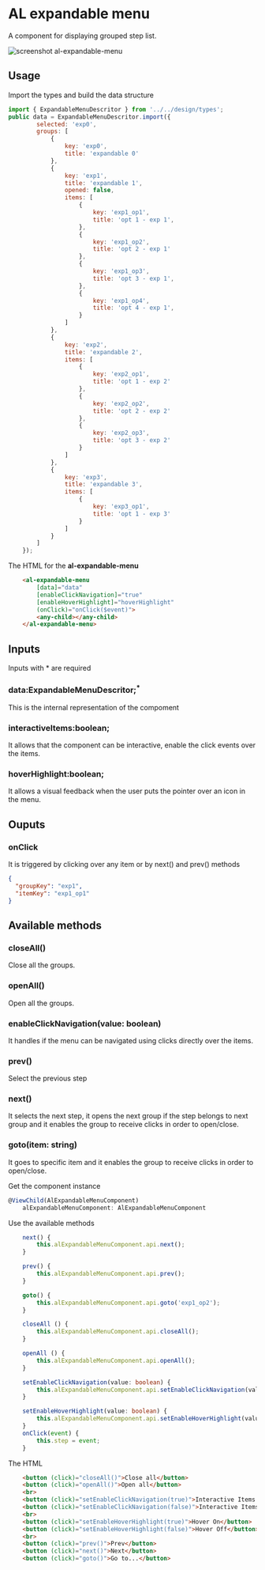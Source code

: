 # AL expandable menu

A component for displaying grouped step list.

![screenshot al-expandable-menu](https://algithub.pd.alertlogic.net/storage/user/492/files/c9a1da0e-9fcc-11e8-8674-35d27f4e8580)


## Usage

Import the types and build the data structure

```javascript
import { ExpandableMenuDescritor } from '../../design/types';
public data = ExpandableMenuDescritor.import({
        selected: 'exp0',
        groups: [
            {
                key: 'exp0',
                title: 'expandable 0'
            },
            {
                key: 'exp1',
                title: 'expandable 1',
                opened: false,
                items: [
                    {
                        key: 'exp1_op1',
                        title: 'opt 1 - exp 1',
                    },
                    {
                        key: 'exp1_op2',
                        title: 'opt 2 - exp 1'
                    },
                    {
                        key: 'exp1_op3',
                        title: 'opt 3 - exp 1',
                    },
                    {
                        key: 'exp1_op4',
                        title: 'opt 4 - exp 1',
                    }
                ]
            },
            {
                key: 'exp2',
                title: 'expandable 2',
                items: [
                    {
                        key: 'exp2_op1',
                        title: 'opt 1 - exp 2'
                    },
                    {
                        key: 'exp2_op2',
                        title: 'opt 2 - exp 2'
                    },
                    {
                        key: 'exp2_op3',
                        title: 'opt 3 - exp 2'
                    }
                ]
            },
            {
                key: 'exp3',
                title: 'expandable 3',
                items: [
                    {
                        key: 'exp3_op1',
                        title: 'opt 1 - exp 3'
                    }
                ]
            }
        ]
    });
```

The HTML for the **al-expandable-menu**
``` html
    <al-expandable-menu
        [data]="data"
        [enableClickNavigation]="true"
        [enableHoverHighlight]="hoverHighlight"
        (onClick)="onClick($event)">
        <any-child></any-child>
    </al-expandable-menu>
```

## Inputs

Inputs with * are required

### data:ExpandableMenuDescritor;<sup>*</sup>

This is the internal representation of the compoment

### interactiveItems:boolean;

It allows that the component can be interactive, enable the click events over the items.

### hoverHighlight:boolean;

It allows a visual feedback when the user puts the pointer over an icon in the menu.

## Ouputs

### onClick

It is triggered by clicking over any item or by next() and prev() methods

``` json
{
  "groupKey": "exp1",
  "itemKey": "exp1_op1"
}
```
## Available methods

### closeAll()
Close all the groups.

### openAll()
Open all the groups.

### enableClickNavigation(value: boolean)
It handles if the menu can be navigated using clicks directly over the items.

### prev()
Select the previous step

### next()
It selects the next step, it opens the next group if the step belongs to next group
and it enables the group to receive clicks in order to open/close.

### goto(item: string)
It goes to specific item
and it enables the group to receive clicks in order to open/close.

Get the component instance
``` ts
@ViewChild(AlExpandableMenuComponent)
    alExpandableMenuComponent: AlExpandableMenuComponent
```

Use the available methods
``` ts
    next() {
        this.alExpandableMenuComponent.api.next();
    }

    prev() {
        this.alExpandableMenuComponent.api.prev();
    }

    goto() {
        this.alExpandableMenuComponent.api.goto('exp1_op2');
    }

    closeAll () {
        this.alExpandableMenuComponent.api.closeAll();
    }

    openAll () {
        this.alExpandableMenuComponent.api.openAll();
    }

    setEnableClickNavigation(value: boolean) {
        this.alExpandableMenuComponent.api.setEnableClickNavigation(value);
    }

    setEnableHoverHighlight(value: boolean) {
        this.alExpandableMenuComponent.api.setEnableHoverHighlight(value);
    }
    onClick(event) {
        this.step = event;
    }
```

The HTML
``` html
    <button (click)="closeAll()">Close all</button>
    <button (click)="openAll()">Open all</button>
    <br>
    <button (click)="setEnableClickNavigation(true)">Interactive Items On</button>
    <button (click)="setEnableClickNavigation(false)">Interactive Items Off</button>
    <br>
    <button (click)="setEnableHoverHighlight(true)">Hover On</button>
    <button (click)="setEnableHoverHighlight(false)">Hover Off</button>
    <br>
    <button (click)="prev()">Prev</button>
    <button (click)="next()">Next</button>
    <button (click)="goto()">Go to...</button>
```
